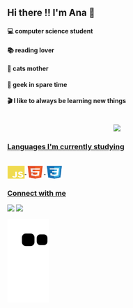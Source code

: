 ## Hi there !! I'm Ana 👋
#### 💻 computer science student
#### 📚 reading lover
#### 🐾 cats mother
#### 🖖 geek in spare time
#### 🎬 I like to always be learning new things

#

<div align="center">
  <a href="https://github.com/Anad4rc">
  <img height="180em" src="https://github-readme-stats.vercel.app/api?username=Anad4rc&show_icons=true&theme=chartreuse-dark&include_all_commits=true&count_private=true"/>
</div>
  
  ### Languages I'm currently studying
<div style="display: inline_block"><br>
  <img align="center" alt="Ana-Js" height="30" width="40" src="https://raw.githubusercontent.com/devicons/devicon/master/icons/javascript/javascript-plain.svg">
  <img align="center" alt="Ana-HTML" height="30" width="40" src="https://raw.githubusercontent.com/devicons/devicon/master/icons/html5/html5-original.svg">
  <img align="center" alt="Ana-CSS" height="30" width="40" src="https://raw.githubusercontent.com/devicons/devicon/master/icons/css3/css3-original.svg">
</div>

### Connect with me
<div>
  <a href="https://www.linkedin.com/in/ana-d-arc-20205221a/" target="_blank"><img src="https://img.shields.io/badge/-LinkedIn-%230077B5?style=for-the-badge&logo=linkedin&logoColor=white" target="_blank"></a> 
   <a href="https://codepen.io/Ana_D" target="_blank"><img src="https://img.shields.io/badge/Codepen-000000?style=for-the-badge&logo=codepen&logoColor=white" target="_blank"></a> 
</div>
  
 ![Snake animation](https://github.com/Anad4rc/Anad4rc/blob/output/github-contribution-grid-snake.svg)


